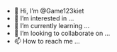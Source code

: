 - 👋 Hi, I’m @Game123kiet
- 👀 I’m interested in ...
- 🌱 I’m currently learning ...
- 💞️ I’m looking to collaborate on ...
- 📫 How to reach me ...

<!---
Game123kiet/Game123kiet is a ✨ special ✨ repository because its `README.md` (this file) appears on your GitHub profile.
You can click the Preview link to take a look at your changes.
--->
